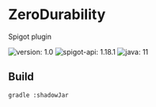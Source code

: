 # ZeroDurability

Spigot plugin

![version: 1.0](https://img.shields.io/badge/version-1.0-0a0.svg?style=flat)
![spigot-api: 1.18.1](https://img.shields.io/badge/spigot--api-1.18.1-d50.svg?style=flat)
![java: 11](https://img.shields.io/badge/java-11-800.svg?style=flat)

## Build
```shell
gradle :shadowJar
```
